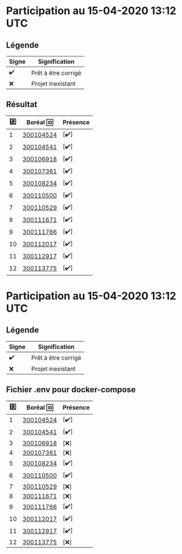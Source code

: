 # Participation au 15-04-2020 13:12 UTC
 
## Légende
 
| Signe              | Signification                 |
|--------------------|-------------------------------|
| :heavy_check_mark: | Prêt à être corrigé           |
| :x:                | Projet inexistant             |
 
## Résultat
 
|:hash:| Boréal :id:                | Présence         |
|------|----------------------------|------------------|
| 1 | [300104524](../300104524/README.md) | [:heavy_check_mark:] |
| 2 | [300104541](../300104541/README.md) | [:heavy_check_mark:] |
| 3 | [300106918](../300106918/README.md) | [:heavy_check_mark:] |
| 4 | [300107361](../300107361/README.md) | [:heavy_check_mark:] |
| 5 | [300108234](../300108234/README.md) | [:heavy_check_mark:] |
| 6 | [300110500](../300110500/README.md) | [:heavy_check_mark:] |
| 7 | [300110529](../300110529/README.md) | [:heavy_check_mark:] |
| 8 | [300111671](../300111671/README.md) | [:heavy_check_mark:] |
| 9 | [300111766](../300111766/README.md) | [:heavy_check_mark:] |
| 10 | [300112017](../300112017/README.md) | [:heavy_check_mark:] |
| 11 | [300112917](../300112917/README.md) | [:heavy_check_mark:] |
| 12 | [300113775](../300113775/README.md) | [:heavy_check_mark:] |
 
# Participation au 15-04-2020 13:12 UTC
 
## Légende
 
| Signe              | Signification                 |
|--------------------|-------------------------------|
| :heavy_check_mark: | Prêt à être corrigé           |
| :x:                | Projet inexistant             |
 
## Fichier .env pour docker-compose
 
|:hash:| Boréal :id:                | Présence         |
|------|----------------------------|------------------|
| 1 | [300104524](../300104524/.env) | [:heavy_check_mark:] |
| 2 | [300104541](../300104541/.env) | [:heavy_check_mark:] |
| 3 | [300106918](../300106918/.env) | [:x:] |
| 4 | [300107361](../300107361/.env) | [:x:] |
| 5 | [300108234](../300108234/.env) | [:heavy_check_mark:] |
| 6 | [300110500](../300110500/.env) | [:heavy_check_mark:] |
| 7 | [300110529](../300110529/.env) | [:x:] |
| 8 | [300111671](../300111671/.env) | [:x:] |
| 9 | [300111766](../300111766/.env) | [:heavy_check_mark:] |
| 10 | [300112017](../300112017/.env) | [:heavy_check_mark:] |
| 11 | [300112917](../300112917/.env) | [:heavy_check_mark:] |
| 12 | [300113775](../300113775/.env) | [:x:] |
